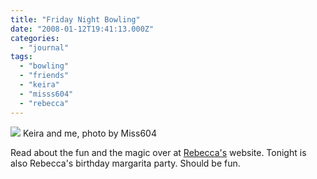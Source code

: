 ```yaml
---
title: "Friday Night Bowling"
date: "2008-01-12T19:41:13.000Z"
categories: 
  - "journal"
tags: 
  - "bowling"
  - "friends"
  - "keira"
  - "misss604"
  - "rebecca"
---
```


[![](http://farm3.static.flickr.com/2081/2187316948_edcffd47ed.jpg?v=0)](http://flickr.com/photos/miss604/2187316948/) Keira and me, photo by Miss604

Read about the fun and the magic over at [Rebecca's](http://www.miss604.com/2008/01/a-night-on-granville.html) website. Tonight is also Rebecca's birthday margarita party. Should be fun.
